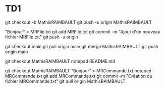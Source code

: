 # TD1

git checkout -b MathisRAIMBAULT
git push -u origin MathisRAIMBAULT

"Bonjour" > MRFile.txt
git add MRFile.txt
git commit -m "Ajout d'un nouveau fichier MRFile.txt"
git push -u origin

git checkout main
git pull origin main
git merge MathisRAIMBAULT
git push origin main

git checkout MathisRAIMBAULT
notepad README.md

git checkout MathisRAIMBAULT
"Bonjour" > MRCommande.txt
notepad MRCommande.txt
git add MRCommande.txt
git commit -m "Création du fichier MRCommande.txt"
git pull origin MathisRAIMBAULT
